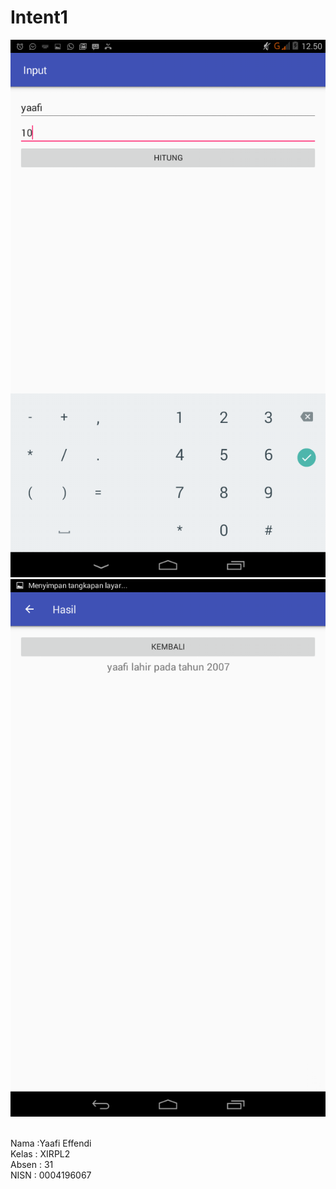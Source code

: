 # Intent1

![Screenshot](https://github.com/YaafiEffendi/Intent1/blob/master/Screenshot_2017-01-18-12-50-35.png)
![Screenshot](https://github.com/YaafiEffendi/Intent1/blob/master/Screenshot_2017-01-18-12-50-38.png)

<br>
Nama :Yaafi Effendi<br> 
Kelas : XIRPL2 <br>
Absen : 31 <br>
NISN : 0004196067 
